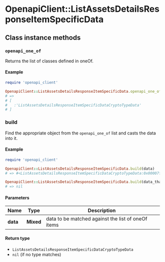 # OpenapiClient::ListAssetsDetailsResponseItemSpecificData

## Class instance methods

### `openapi_one_of`

Returns the list of classes defined in oneOf.

#### Example

```ruby
require 'openapi_client'

OpenapiClient::ListAssetsDetailsResponseItemSpecificData.openapi_one_of
# =>
# [
#   :'ListAssetsDetailsResponseItemSpecificDataCryptoTypeData'
# ]
```

### build

Find the appropriate object from the `openapi_one_of` list and casts the data into it.

#### Example

```ruby
require 'openapi_client'

OpenapiClient::ListAssetsDetailsResponseItemSpecificData.build(data)
# => #<ListAssetsDetailsResponseItemSpecificDataCryptoTypeData:0x00007fdd4aab02a0>

OpenapiClient::ListAssetsDetailsResponseItemSpecificData.build(data_that_doesnt_match)
# => nil
```

#### Parameters

| Name | Type | Description |
| ---- | ---- | ----------- |
| **data** | **Mixed** | data to be matched against the list of oneOf items |

#### Return type

- `ListAssetsDetailsResponseItemSpecificDataCryptoTypeData`
- `nil` (if no type matches)

